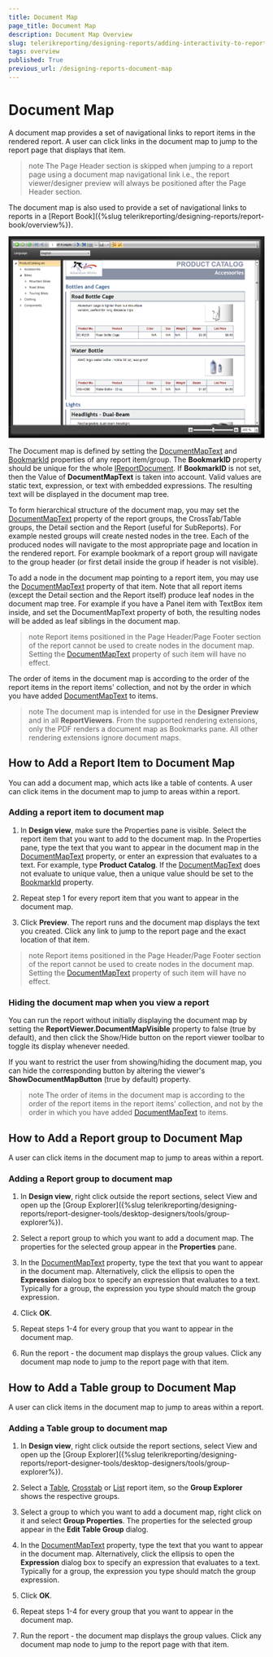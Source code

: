 ```yaml
---
title: Document Map
page_title: Document Map
description: Document Map Overview
slug: telerikreporting/designing-reports/adding-interactivity-to-reports/document-map/overview
tags: overview
published: True
previous_url: /designing-reports-document-map
---
```


# Document Map

A document map provides a set of navigational links to report items in the rendered report. A user can click links in the document map to jump to the report page that displays that item. 

>note The Page Header section is skipped when jumping to a report page using a document map navigational link i.e., the report viewer/designer preview will always be positioned after the Page Header section. 

The document map is also used to provide a set of navigational links to reports in a [Report Book]({%slug telerikreporting/designing-reports/report-book/overview%}). 

  ![](images/SilverlightViewer1.png)

The Document map is defined by setting the [DocumentMapText](/reporting/api/Telerik.Reporting.ReportItemBase#Telerik_Reporting_ReportItemBase_DocumentMapText) and [BookmarkId](/reporting/api/Telerik.Reporting.ReportItemBase#Telerik_Reporting_ReportItemBase_BookmarkId) properties of any report item/group. The __BookmarkID__ property should be unique for the whole [IReportDocument](/reporting/api/Telerik.Reporting.IReportDocument). If __BookmarkID__ is not set, then the Value of __DocumentMapText__ is taken into account. Valid values are static text, expression, or text with embedded expressions. The resulting text will be displayed in the document map tree. 

To form hierarchical structure of the document map, you may set the [DocumentMapText](/reporting/api/Telerik.Reporting.ReportItemBase#Telerik_Reporting_ReportItemBase_DocumentMapText) property of the report groups, the CrossTab/Table groups, the Detail section and the Report (useful for SubReports). For example nested groups will create nested nodes in the tree. Each of the produced nodes will navigate to the most appropriate page and location in the rendered report. For example bookmark of a report group will navigate to the group header (or first detail inside the group if header is not visible).

To add a node in the document map pointing to a report item, you may use the [DocumentMapText](/reporting/api/Telerik.Reporting.ReportItemBase#Telerik_Reporting_ReportItemBase_DocumentMapText) property of that item. Note that all report items (except the Detail section and the Report itself) produce leaf nodes in the document map tree. For example if you have a Panel item with TextBox item inside, and set the DocumentMapText property of both, the resulting nodes will be added as leaf siblings in the document map.

>note Report items positioned in the Page Header/Page Footer section of the report cannot be used to create nodes in the document map. Setting the [DocumentMapText](/reporting/api/Telerik.Reporting.ReportItemBase#Telerik_Reporting_ReportItemBase_DocumentMapText) property of such item will have no effect. 

The order of items in the document map is according to the order of the report items in the report items' collection, and not by the order in which you have added [DocumentMapText](/reporting/api/Telerik.Reporting.ReportItemBase#Telerik_Reporting_ReportItemBase_DocumentMapText) to items.

>note The document map is intended for use in the __Designer Preview__ and in all __ReportViewers__. From the supported rendering extensions, only the PDF renders a document map as Bookmarks pane. All other rendering extensions ignore document maps. 

## How to Add a Report Item to Document Map

You can add a document map, which acts like a table of contents. A user can click items in the document map to jump to areas within a report.

### Adding a report item to document map

1. In __Design view__, make sure the Properties pane is visible. Select the report item that you want to add to the document map. In the Properties pane, type the text that you want to appear in the document map in the [DocumentMapText](/reporting/api/Telerik.Reporting.ReportItemBase#Telerik_Reporting_ReportItemBase_DocumentMapText) property, or enter an expression that evaluates to a text. For example, type __Product Catalog__. If the [DocumentMapText](/reporting/api/Telerik.Reporting.ReportItemBase#Telerik_Reporting_ReportItemBase_DocumentMapText) does not evaluate to unique value, then a unique value should be set to the [BookmarkId](/reporting/api/Telerik.Reporting.ReportItemBase#Telerik_Reporting_ReportItemBase_BookmarkId) property.

1. Repeat step 1 for every report item that you want to appear in the document map.

1. Click __Preview__. The report runs and the document map displays the text you created. Click any link to jump to the report page and the exact location of that item. 

>note Report items positioned in the Page Header/Page Footer section of the report cannot be used to create nodes in the document map. Setting the [DocumentMapText](/reporting/api/Telerik.Reporting.ReportItemBase#Telerik_Reporting_ReportItemBase_DocumentMapText) property of such item will have no effect. 

### Hiding the document map when you view a report

You can run the report without initially displaying the document map by setting the __ReportViewer.DocumentMapVisible__ property to false (true by default), and then click the Show/Hide button on the report viewer toolbar to toggle its display whenever needed. 

If you want to restrict the user from showing/hiding the document map, you can hide the corresponding button by altering the viewer's __ShowDocumentMapButton__ (true by default) property.

>note The order of items in the document map is according to the order of the report items in the report items' collection, and not by the order in which you have added [DocumentMapText](/reporting/api/Telerik.Reporting.ReportItemBase#Telerik_Reporting_ReportItemBase_DocumentMapText) to items.

## How to Add a Report group to Document Map

A user can click items in the document map to jump to areas within a report.

### Adding a Report group to document map

1. In __Design view__, right click outside the report sections, select View and open up the [Group Explorer]({%slug telerikreporting/designing-reports/report-designer-tools/desktop-designers/tools/group-explorer%}).

1. Select a report group to which you want to add a document map. The properties for the selected group appear in the __Properties__ pane.

1. In the [DocumentMapText](/reporting/api/Telerik.Reporting.Group#Telerik_Reporting_Group_DocumentMapText) property, type the text 
	that you want to appear in the document map. Alternatively, click the ellipsis to open the __Expression__ dialog box to specify an 
	expression that evaluates to a text. Typically for a group, the expression you type should match the group expression.

1. Click __OK__.

1. Repeat steps 1-4 for every group that you want to appear in the document map.

1. Run the report - the document map displays the group values. Click any document map node to jump to the report page with that item.

## How to Add a Table group to Document Map

A user can click items in the document map to jump to areas within a report.

### Adding a Table group to document map

1. In __Design view__, right click outside the report sections, select View and open up the [Group Explorer]({%slug telerikreporting/designing-reports/report-designer-tools/desktop-designers/tools/group-explorer%}).

1. Select a [Table](/reporting/api/Telerik.Reporting.Table), [Crosstab](/reporting/api/Telerik.Reporting.Crosstab) or [List](/reporting/api/Telerik.Reporting.List) report item, so the __Group Explorer__ shows the respective groups.

1. Select a group to which you want to add a document map, right click on it and select __Group Properties__. The properties for the selected group appear in the __Edit Table Group__ dialog.

1. In the [DocumentMapText](/reporting/api/Telerik.Reporting.TableGroup#Telerik_Reporting_TableGroup_DocumentMapText) property, 
	type the text that you want to appear in the document map. Alternatively, click the ellipsis to open the __Expression__ dialog box to specify an expression that evaluates to a text.
	Typically for a group, the expression you type should match the group expression.

1. Click __OK__.

1. Repeat steps 1-4 for every group that you want to appear in the document map.

1. Run the report - the document map displays the group values. Click any document map node to jump to the report page with that item.

